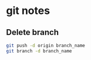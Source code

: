 # git notes

## Delete branch

```bash
git push -d origin branch_name
git branch -d branch_name
```
